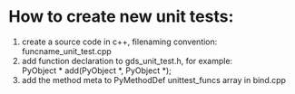 ﻿# How to create new unit tests:  
1.  create a source code in c++, filenaming convention: funcname_unit_test.cpp  
2.  add function declaration to gds_unit_test.h, for example:  
    PyObject * add(PyObject *, PyObject *);
3.  add the method meta to PyMethodDef unittest_funcs array in bind.cpp  

    